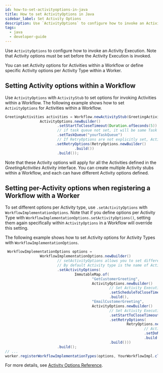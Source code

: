 ```yaml
---
id: how-to-set-activityoptions-in-java
title: How to set ActivityOptions in Java
sidebar_label: Set Activity Options
description: Use `ActivityOptions` to configure how to invoke an Activity Execution.
tags:
  - java
  - developer-guide
---
```


Use `ActivityOptions` to configure how to invoke an Activity Execution.
Note that Activity options must be set before the Activity Execution is invoked.

You can set Activity options for Activities within a Workflow or define specific Activity options per Activity Type within a Worker.

## Setting Activity options within a Workflow

Use `ActivityOptions` with `ActivityStub` to set options for invoking Activities within a Workflow.
The following example shows how to set `ActivityOptions` for Activities within a Workflow.

```java
GreetingActivities activities = Workflow.newActivityStub(GreetingActivities.class,
                ActivityOptions.newBuilder()
                        .setStartToCloseTimeout(Duration.ofSeconds(5))
                        // if task queue not set, it will be same Task Queue as what the Workflow uses
                        .setTaskQueue("yourTaskQueue")
                        // If RetryOptions are not explicitly set, Activities have a default RetryOption that apply.
                       .setRetryOptions(RetryOptions.newBuilder()
                                .build())
                        .build());
```

Note that these Activity options will apply for all the Activities defined in the _GreetingActivities_ Activity interface.
You can create multiple Activity stubs within a Workflow, and each can have different Activity options defined.

## Setting per-Activity options when registering a Workflow with a Worker

To set different options per Activity type, use `.setActivityOptions` with `WorkflowImplementationOptions`.
Note that if you define options per Activity Type with `WorkflowImplementationOptions.setActivityOptions()`, setting them again specifically within `ActivityOptions` in a Workflow will override this setting.

The following example shows how to set Activity options for Activity Types with `WorkflowImplementationOptions`.

```java
 WorkflowImplementationOptions options =
                WorkflowImplementationOptions.newBuilder()
                        // setActivityOptions allows you to set different ActivityOption per Activity type.
                        // By default Activity type is the name of Activity method (with first letter capitalized.)
                        .setActivityOptions(
                                ImmutableMap.of(
                                        "GetCustomerGreeting",
                                        ActivityOptions.newBuilder()
                                                // Set Activity Execution timeout (including retries)
                                                .setScheduleToCloseTimeout(Duration.ofSeconds(5))
                                                .build(),
                                        "EmailCustomerGreeting",
                                        ActivityOptions.newBuilder()
                                                // Set Activity Execution timeout (single run)
                                                .setStartToCloseTimeout(Duration.ofSeconds(2))
                                                .setRetryOptions(
                                                        RetryOptions.newBuilder()
                                                                // ActivityTypeB activity type shouldn't retry on NPE
                                                                .setDoNotRetry(NullPointerException.class.getName())
                                                                .build())
                                                .build()))
                        .build();
// ...
worker.registerWorkflowImplementationTypes(options, YourWorkflowImpl.class);
```

For more details, see [Activity Options Reference](/java/reference-activityoptions).
